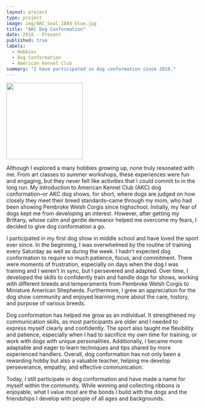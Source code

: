 ```yaml
---
layout: project
type: project
image: img/AKC_Seal_1884_blue.jpg
title: "AKC Dog Conformation"
date: 2018 - Present
published: true
labels:
  - Hobbies
  - Dog Conformation
  - American Kennel Club
summary: "I have participated in dog conformation since 2018."
---
```


<img width="200px" class="img-fluid" src="../img/show1.JPEG">

Although I explored a many hobbies growing up, none truly resonated with me. From art classes to summer workshops, these experiences were fun and engaging, but they never felt like activities that I could commit to in the long run. My introduction to American Kennel Club (AKC) dog conformation–or AKC dog shows, for short, where dogs are judged on how closely they meet their breed standards–came through my mom, who had been showing Pembroke Welsh Corgis since highschool. Initially, my fear of dogs kept me from developing an interest. However, after getting my Brittany, whose calm and gentle demeanor helped me overcome my fears, I decided to give dog conformation a go.

I participated in my first dog show in middle school and have loved the sport ever since. In the beginning, I was overwhelmed by the routine of training every Saturday as well as during the week. I hadn’t expected dog conformation to require so much patience, focus, and commitment. There were moments of frustration, especially on days when the dog I was training and I weren’t in sync, but I persevered and adapted. Over time, I developed the skills to confidently train and handle dogs for shows, working with different breeds and temperaments from Pembroke Welsh Corgis to Miniature American Shepherds. Furthermore, I grew an appreciation for the dog show community and enjoyed learning more about the care, history, and purpose of various breeds.

Dog conformation has helped me grow as an individual. It strengthened my communication skills, as most participants are older and I needed to express myself clearly and confidently. The sport also taught me flexibility and patience, especially when I had to sacrifice my own time for training, or work with dogs with unique personalities. Additionally, I became more adaptable and eager to learn techniques and tips shared by more experienced handlers. Overall, dog conformation has not only been a rewarding hobby but also a valuable teacher, helping me develop perseverance, empathy, and effective communication.

Today, I still participate in dog conformation and have made a name for myself within the community. While winning and collecting ribbons is enjoyable, what I value most are the bonds I build with the dogs and the friendships I develop with people of all ages and backgrounds.
